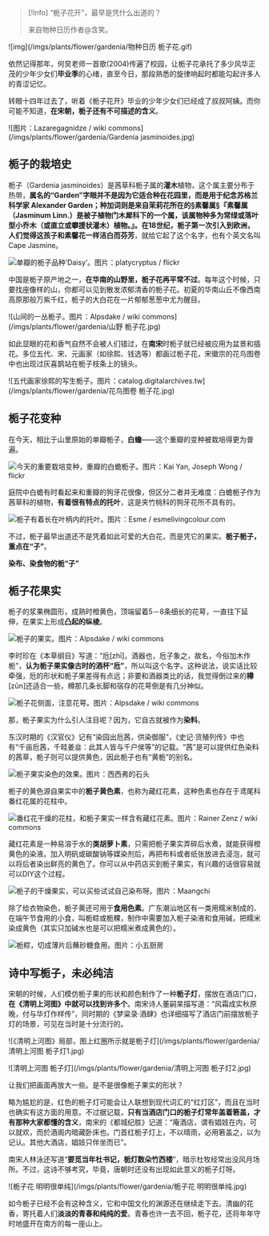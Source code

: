 > [!Info]
> “栀子花开”，最早是凭什么出道的？
> 
> 
> 来自物种日历作者@含笑。
> 

> 

![img](/imgs/plants/flower/gardenia/物种日历 栀子花.gif)

依然记得那年，何炅老师一首歌(2004)传遍了校园，让栀子花承托了多少风华正茂的少年少女们**毕业季**的心绪，直至今日，那段熟悉的旋律响起时都能勾起许多人的青涩记忆。

转眼十四年过去了，听着《栀子花开》毕业的少年少女们已经成了叔叔阿姨。而你可能不知道，**在宋朝，栀子还有不可描述的含义**。

![图片：Lazaregagnidze / wiki commons](/imgs/plants/flower/gardenia/Gardenia jasminoides.jpg)

## 栀子的栽培史

栀子（Gardenia jasminoides）是茜草科栀子属的**灌木**植物，这个属主要分布于热带，**属名的“Garden”**字眼并不是因为它适合种在花园里，而是用于纪念苏格兰科学家 Alexander Garden；**种加词**则是来自茉莉花所在的<span class="tooltip">§素馨属§<span class="tooltiptext">『素馨属（Jasminum Linn.）是被子植物门木犀科下的一个属，该属物种多为常绿或落叶型小乔木（或直立或攀援状灌木）植物。』</span></span>。在18世纪，栀子第一次引入到欧洲，人们觉得这孩子和素馨花一样**洁白而芬芳**，就给它起了这个名字，也有个英文名叫Cape Jasmine。

![单瓣的栀子品种‘Daisy’。图片：platycryptus / flickr](/imgs/plants/flower/gardenia/栀子花.jpg)



中国是栀子原产地之一，**在华南的山野里，栀子花再平常不过**。每年这个时候，只要找座像样的山，你都可以见到散发浓郁清香的栀子花。初夏的华南山丘不像西南高原那般万紫千红，栀子的大白花在一片郁郁葱葱中尤为醒目。

![山间的一丛栀子。图片：Alpsdake / wiki commons](/imgs/plants/flower/gardenia/山野 栀子花.jpg)



如此显眼的花和香气自然不会被人们错过，在**南宋**时栀子就已经被应用为盆景和插花。多位五代、宋、元画家（如徐熙、钱选等）都画过栀子花，宋徽宗的花鸟图卷中也出现过灰喜鹊站在栀子枝条上的镜头。

![五代画家徐熙的写生栀子。图片：catalog.digitalarchives.tw](/imgs/plants/flower/gardenia/花鸟图卷 栀子花.jpg)



## 栀子花变种

在今天，相比于山里原始的单瓣栀子，**白蟾**——这个重瓣的变种被栽培得更为普遍。

![今天的重要栽培变种，重瓣的白蟾栀子。图片：Kai Yan, Joseph Wong / flickr](/imgs/plants/flower/gardenia/白蟾.jpg)

庭院中白蟾有时看起来和重瓣的狗牙花很像，但区分二者并无难度：白蟾栀子作为茜草科的植物，**有着很有特点的托叶**，这是夹竹桃科的狗牙花所不具有的。

![栀子有着长在叶柄内的托叶。图片：Esme / esmelivingcolour.com](/imgs/plants/flower/gardenia/栀子有着长在叶柄内的托叶.jpg)

不过，栀子最早出道还不是凭着如此可爱的大白花，而是凭它的果实。**栀子栀子，重点在“子”**。

**染布、染食物的栀“子”**

## 栀子花果实

栀子的浆果椭圆形，成熟时橙黄色，顶端留着5－8条细长的花萼，一直往下延伸，在果实上形成**凸起的纵棱**。

![栀子的果实。图片：Alpsdake / wiki commons](/imgs/plants/flower/gardenia/栀子的果实.jpg)



李时珍在《本草纲目》写道：“卮[zhī]，酒器也，卮子象之，故名，今俗加木作栀”，**认为栀子果实像古时的酒杯“卮”**，所以叫这个名字。这种说法，说实话比较牵强，卮的形状和栀子果差得有点远；非要和酒器类比的话，我觉得倒过来的**樽**[zūn]还适合一些，樽那几条长脚和宿存的花萼倒是有几分神似。

![栀子花侧面，注意花萼。图片：Alpsdake / wiki commons](/imgs/plants/flower/gardenia/栀子花侧面.jpg)

那，栀子果实为什么引人注目呢？因为，它自古就被作为**染料**。

东汉时期的《汉官仪》记有“染园出卮茜，供染御服”，《史记·货殖列传》中也有“千亩卮茜，千畦姜韭：此其人皆与千户侯等”的记载。“茜”是可以提供红色染料的茜草，栀子则可以提供黄色，因此栀子也有“黄栀”的别名。

![栀子果实染色的效果。图片：西西弗的石头](/imgs/plants/flower/gardenia/栀子果实染色.jpg)

栀子的黄色源自果实中的**栀子黄色素**，也称为藏红花素，这种色素也存在于鸢尾科番红花属的花柱中。

![番红花干燥的花柱，和栀子果实一样含有藏红花素。图片：Rainer Zenz / wiki commons](/imgs/plants/flower/gardenia/番红花干燥的花柱.jpg)

藏红花素是一种易溶于水的**类胡萝卜素**，只需把栀子果实弄碎后水煮，就能获得橙黄色的染液。加入明矾或碳酸钠等媒染剂后，再把布料或者纸张放进去浸泡，就可以将后者染出鲜亮的黄色了。你可以从中药店买到栀子果实，有兴趣的话很容易就可以DIY这个过程。

![栀子的干燥果实，可以买些试试自己染布呀。图片：Maangchi](/imgs/plants/flower/gardenia/栀子的干燥果实.jpg)

除了给衣物染色，栀子黄还可用于**食用色素**。广东潮汕地区有一类用糯米制成的、在端午节食用的小食，叫栀粽或栀粿，制作中需要加入栀子染液和食用碱，把糯米染成黄色（其实只加碱水也是可以把糯米煮成黄色的）。

![栀粽，切成薄片后蘸砂糖食用。图片：小五厨房](/imgs/plants/flower/gardenia/栀粽.jpg)

## 诗中写栀子，未必纯洁

宋朝的时候，人们模仿栀子果的形状和颜色制作了一种**栀子灯**，摆放在酒店门口，**在《清明上河图》中就可以找到许多个**。南宋诗人董嗣杲描写道：“风霜成实秋原晚，付与华灯作样传”，同时期的《梦粱录·酒肆》也详细描写了酒店门前摆放栀子灯的场景，可见在当时是十分流行的。

![《清明上河图》局部，图上红圈所示就是栀子灯](/imgs/plants/flower/gardenia/清明上河图 栀子灯1.jpg)

![清明上河图 栀子灯](/imgs/plants/flower/gardenia/清明上河图 栀子灯2.jpg)

让我们把画面再放大一些。是不是很像栀子果实的形状？

略为尴尬的是，红色的栀子灯可能会让人联想到现代词汇的“红灯区”，而且在当时也确实有这方面的用意。不过据记载，**只有当酒店门口的栀子灯常年盖着箬盖，才有那种大家都懂的含义**，南宋的《都城纪胜》记道：“庵酒店，谓有娼妓在内，可以就欢，而於酒阁内暗藏卧床也。门首红栀子灯上，不以晴雨，必用箬盖之，以为记认。其他大酒店，娼妓只伴坐而已”。

南宋人林泳还写道“**要觅当年杜书记，栀灯数朵竹西楼**”，暗示杜牧经常出没风月场所。不过，这诗不够考究，毕竟，唐朝时还没有出现如此意义的栀子灯呀。

![栀子花 明明很单纯](/imgs/plants/flower/gardenia/栀子花 明明很单纯.jpg)

如今栀子已经不会有这种含义，它和中国文化的渊源还在继续走下去。清幽的花香，寄托着人们**淡淡的青春和纯纯的爱**。青春也许一去不回，栀子花，还将年年守时地盛开在南方的每一座山上。
